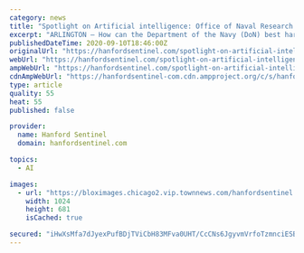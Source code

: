 ```yaml
---
category: news
title: "Spotlight on Artificial intelligence: Office of Naval Research to highlight AI research at DoD symposium"
excerpt: "ARLINGTON — How can the Department of the Navy (DoN) best harness the power and potential of artificial intelligence (AI) to address everything from operating efficiency at sea to corporate"
publishedDateTime: 2020-09-10T18:46:00Z
originalUrl: "https://hanfordsentinel.com/spotlight-on-artificial-intelligence-office-of-naval-research-to-highlight-ai-research-at-dod-symposium/article_c09ec83b-8b05-5118-ba36-5ef78d808e29.html"
webUrl: "https://hanfordsentinel.com/spotlight-on-artificial-intelligence-office-of-naval-research-to-highlight-ai-research-at-dod-symposium/article_c09ec83b-8b05-5118-ba36-5ef78d808e29.html"
ampWebUrl: "https://hanfordsentinel.com/spotlight-on-artificial-intelligence-office-of-naval-research-to-highlight-ai-research-at-dod-symposium/article_c09ec83b-8b05-5118-ba36-5ef78d808e29.amp.html"
cdnAmpWebUrl: "https://hanfordsentinel-com.cdn.ampproject.org/c/s/hanfordsentinel.com/spotlight-on-artificial-intelligence-office-of-naval-research-to-highlight-ai-research-at-dod-symposium/article_c09ec83b-8b05-5118-ba36-5ef78d808e29.amp.html"
type: article
quality: 55
heat: 55
published: false

provider:
  name: Hanford Sentinel
  domain: hanfordsentinel.com

topics:
  - AI

images:
  - url: "https://bloximages.chicago2.vip.townnews.com/hanfordsentinel.com/content/tncms/assets/v3/editorial/5/81/58198d35-6f39-5f4d-bb94-fb0630d1c4b5/5f5a764af3551.image.jpg?resize=1024%2C681"
    width: 1024
    height: 681
    isCached: true

secured: "iHwXsMfa7dJyexPufBDjTViCbH83MFva0UHT/CcCNs6JgyvmVrfoTzmnciESBJ3Oh737iJaQJ+coKKt+T8isE035j0VdrQDbM/JCX2dE716lBiWmp0ExwRFvgXZni2qdEkBeID/Lq1BnVmdqceWdmyw7L5zNGa29/l6TY13qa5fdlmTeO1RQHC51YdmTDKrRx9/lgQS5EOOvc7PVuNDW8UewuiHUmWFaydOdtfyH8ny9YVgGnQePmbRiNvPWH4bvp9/Ju/qZPxiFNcD256cLxxUGoDcnLxvinysVEj7gSZkUdIYGzruYdoh1fLzF8m4fRBv8DAAplR1dohg/vauqQ7CBdCC3f3AZ2wgQoeAN79Q=;PDJYLw+tMebv7NcoiRU2zg=="
---
```


